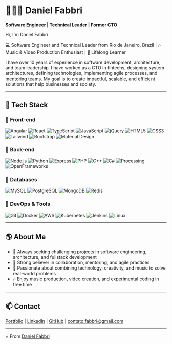 # 👨🏻‍💻 Daniel Fabbri
**Software Engineer | Technical Leader | Former CTO**

Hi, I'm Daniel Fabbri

💻 Software Engineer and Technical Leader from Rio de Janeiro, Brazil | 🎶 Music & Video Production Enthusiast | 🌱 Lifelong Learner

I have over 10 years of experience in software development, architecture, and team leadership. I have worked as a CTO in fintechs, designing system architectures, defining technologies, implementing agile processes, and mentoring teams. My goal is to create impactful, scalable, and efficient solutions that help businesses and society.

---

## 🚀 Tech Stack

### 🔹 Front-end
![Angular](https://img.shields.io/badge/Angular-DD0031?style=for-the-badge&logo=angular&logoColor=white)
![React](https://img.shields.io/badge/React-20232A?style=for-the-badge&logo=react&logoColor=61DAFB)
![TypeScript](https://img.shields.io/badge/TypeScript-007ACC?style=for-the-badge&logo=typescript&logoColor=white)
![JavaScript](https://img.shields.io/badge/JavaScript-F7DF1E?style=for-the-badge&logo=javascript&logoColor=black)
![jQuery](https://img.shields.io/badge/jQuery-0769AD?style=for-the-badge&logo=jquery&logoColor=white)
![HTML5](https://img.shields.io/badge/HTML5-E34F26?style=for-the-badge&logo=html5&logoColor=white)
![CSS3](https://img.shields.io/badge/CSS3-1572B6?style=for-the-badge&logo=css3&logoColor=white)
![Tailwind](https://img.shields.io/badge/Tailwind-38B2AC?style=for-the-badge&logo=tailwind-css&logoColor=white)
![Bootstrap](https://img.shields.io/badge/Bootstrap-563D7C?style=for-the-badge&logo=bootstrap&logoColor=white)
![Material Design](https://img.shields.io/badge/Material%20Design-E91E63?style=for-the-badge&logo=materialdesign&logoColor=white)

### 🔹 Back-end
![Node.js](https://img.shields.io/badge/Node.js-339933?style=for-the-badge&logo=node-dot-js&logoColor=white)
![Python](https://img.shields.io/badge/Python-3776AB?style=for-the-badge&logo=python&logoColor=white)
![Express](https://img.shields.io/badge/Express-000000?style=for-the-badge&logo=express&logoColor=white)
![PHP](https://img.shields.io/badge/PHP-777BB4?style=for-the-badge&logo=php&logoColor=white)
![C++](https://img.shields.io/badge/C++-00599C?style=for-the-badge&logo=c%2B%2B&logoColor=white)
![C#](https://img.shields.io/badge/C%23-239120?style=for-the-badge&logo=c-sharp&logoColor=white)
![Processing](https://img.shields.io/badge/Processing-000000?style=for-the-badge&logo=processingfoundation&logoColor=white)
![OpenFrameworks](https://img.shields.io/badge/OpenFrameworks-000000?style=for-the-badge&logo=openframeworks&logoColor=white)

### 🔹 Databases
![MySQL](https://img.shields.io/badge/MySQL-005C84?style=for-the-badge&logo=mysql&logoColor=white)
![PostgreSQL](https://img.shields.io/badge/PostgreSQL-4169E1?style=for-the-badge&logo=postgresql&logoColor=white)
![MongoDB](https://img.shields.io/badge/MongoDB-4EA94B?style=for-the-badge&logo=mongodb&logoColor=white)
![Redis](https://img.shields.io/badge/Redis-DC382D?style=for-the-badge&logo=redis&logoColor=white)

### 🔹 DevOps & Tools
![Git](https://img.shields.io/badge/Git-F05032?style=for-the-badge&logo=git&logoColor=white)
![Docker](https://img.shields.io/badge/Docker-2496ED?style=for-the-badge&logo=docker&logoColor=white)
![AWS](https://img.shields.io/badge/AWS-232F3E?style=for-the-badge&logo=amazon-aws&logoColor=white)
![Kubernetes](https://img.shields.io/badge/Kubernetes-326CE5?style=for-the-badge&logo=kubernetes&logoColor=white)
![Jenkins](https://img.shields.io/badge/Jenkins-D24939?style=for-the-badge&logo=jenkins&logoColor=white)
![Linux](https://img.shields.io/badge/Linux-FCC624?style=for-the-badge&logo=linux&logoColor=black)

---

## 🌎 About Me
- 🚀 Always seeking challenging projects in software engineering, architecture, and fullstack development  
- 🤝 Strong believer in collaboration, mentoring, and agile practices  
- 🎨 Passionate about combining technology, creativity, and music to solve real-world problems  
- 🎶 Enjoy music production, video creation, and experimental coding in free time  

---

## 📫 Contact
[Portfolio](https://danielfabbri.github.io/danielfabbri/) | [LinkedIn](https://www.linkedin.com/in/daniel-fabbri-019121ba/) | [GitHub](https://github.com/danielfabbri) | contato.fabbri@gmail.com

---

⭐️ From [Daniel Fabbri](https://www.linkedin.com/in/daniel-fabbri-019121ba/)
